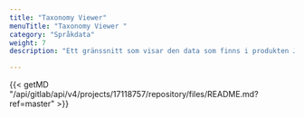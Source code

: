 ```yaml
---
title: "Taxonomy Viewer"
menuTitle: "Taxonomy Viewer "
category: "Språkdata"
weight: 7
description: "Ett gränssnitt som visar den data som finns i produkten JobTech Taxonomy."

---
```

{{< getMD "/api/gitlab/api/v4/projects/17118757/repository/files/README.md?ref=master" >}}
